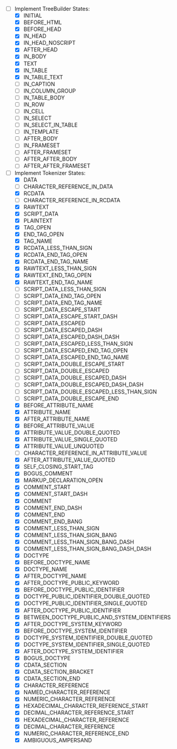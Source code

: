 - [ ] Implement TreeBuilder States:
  - [x] INITIAL
  - [x] BEFORE_HTML
  - [x] BEFORE_HEAD
  - [x] IN_HEAD
  - [x] IN_HEAD_NOSCRIPT
  - [x] AFTER_HEAD
  - [x] IN_BODY
  - [x] TEXT
  - [x] IN_TABLE
  - [x] IN_TABLE_TEXT
  - [ ] IN_CAPTION
  - [ ] IN_COLUMN_GROUP
  - [ ] IN_TABLE_BODY
  - [ ] IN_ROW
  - [ ] IN_CELL
  - [ ] IN_SELECT
  - [ ] IN_SELECT_IN_TABLE
  - [ ] IN_TEMPLATE
  - [ ] AFTER_BODY
  - [ ] IN_FRAMESET
  - [ ] AFTER_FRAMESET
  - [ ] AFTER_AFTER_BODY
  - [ ] AFTER_AFTER_FRAMESET
- [ ] Implement Tokenizer States:
  - [x] DATA
  - [ ] CHARACTER_REFERENCE_IN_DATA
  - [x] RCDATA
  - [ ] CHARACTER_REFERENCE_IN_RCDATA
  - [x] RAWTEXT
  - [x] SCRIPT_DATA
  - [x] PLAINTEXT
  - [x] TAG_OPEN
  - [x] END_TAG_OPEN
  - [x] TAG_NAME
  - [x] RCDATA_LESS_THAN_SIGN
  - [x] RCDATA_END_TAG_OPEN
  - [x] RCDATA_END_TAG_NAME
  - [x] RAWTEXT_LESS_THAN_SIGN
  - [x] RAWTEXT_END_TAG_OPEN
  - [x] RAWTEXT_END_TAG_NAME
  - [ ] SCRIPT_DATA_LESS_THAN_SIGN
  - [ ] SCRIPT_DATA_END_TAG_OPEN
  - [ ] SCRIPT_DATA_END_TAG_NAME
  - [ ] SCRIPT_DATA_ESCAPE_START
  - [ ] SCRIPT_DATA_ESCAPE_START_DASH
  - [ ] SCRIPT_DATA_ESCAPED
  - [ ] SCRIPT_DATA_ESCAPED_DASH
  - [ ] SCRIPT_DATA_ESCAPED_DASH_DASH
  - [ ] SCRIPT_DATA_ESCAPED_LESS_THAN_SIGN
  - [ ] SCRIPT_DATA_ESCAPED_END_TAG_OPEN
  - [ ] SCRIPT_DATA_ESCAPED_END_TAG_NAME
  - [ ] SCRIPT_DATA_DOUBLE_ESCAPE_START
  - [ ] SCRIPT_DATA_DOUBLE_ESCAPED
  - [ ] SCRIPT_DATA_DOUBLE_ESCAPED_DASH
  - [ ] SCRIPT_DATA_DOUBLE_ESCAPED_DASH_DASH
  - [ ] SCRIPT_DATA_DOUBLE_ESCAPED_LESS_THAN_SIGN
  - [ ] SCRIPT_DATA_DOUBLE_ESCAPE_END
  - [x] BEFORE_ATTRIBUTE_NAME
  - [x] ATTRIBUTE_NAME
  - [x] AFTER_ATTRIBUTE_NAME
  - [x] BEFORE_ATTRIBUTE_VALUE
  - [x] ATTRIBUTE_VALUE_DOUBLE_QUOTED
  - [x] ATTRIBUTE_VALUE_SINGLE_QUOTED
  - [x] ATTRIBUTE_VALUE_UNQUOTED
  - [ ] CHARACTER_REFERENCE_IN_ATTRIBUTE_VALUE
  - [x] AFTER_ATTRIBUTE_VALUE_QUOTED
  - [x] SELF_CLOSING_START_TAG
  - [x] BOGUS_COMMENT
  - [x] MARKUP_DECLARATION_OPEN
  - [x] COMMENT_START
  - [x] COMMENT_START_DASH
  - [x] COMMENT
  - [x] COMMENT_END_DASH
  - [x] COMMENT_END
  - [x] COMMENT_END_BANG
  - [x] COMMENT_LESS_THAN_SIGN
  - [x] COMMENT_LESS_THAN_SIGN_BANG
  - [x] COMMENT_LESS_THAN_SIGN_BANG_DASH
  - [x] COMMENT_LESS_THAN_SIGN_BANG_DASH_DASH
  - [x] DOCTYPE
  - [x] BEFORE_DOCTYPE_NAME
  - [x] DOCTYPE_NAME
  - [x] AFTER_DOCTYPE_NAME
  - [x] AFTER_DOCTYPE_PUBLIC_KEYWORD
  - [x] BEFORE_DOCTYPE_PUBLIC_IDENTIFIER
  - [x] DOCTYPE_PUBLIC_IDENTIFIER_DOUBLE_QUOTED
  - [x] DOCTYPE_PUBLIC_IDENTIFIER_SINGLE_QUOTED
  - [x] AFTER_DOCTYPE_PUBLIC_IDENTIFIER
  - [x] BETWEEN_DOCTYPE_PUBLIC_AND_SYSTEM_IDENTIFIERS
  - [x] AFTER_DOCTYPE_SYSTEM_KEYWORD
  - [x] BEFORE_DOCTYPE_SYSTEM_IDENTIFIER
  - [x] DOCTYPE_SYSTEM_IDENTIFIER_DOUBLE_QUOTED
  - [x] DOCTYPE_SYSTEM_IDENTIFIER_SINGLE_QUOTED
  - [x] AFTER_DOCTYPE_SYSTEM_IDENTIFIER
  - [x] BOGUS_DOCTYPE
  - [x] CDATA_SECTION
  - [x] CDATA_SECTION_BRACKET
  - [x] CDATA_SECTION_END
  - [x] CHARACTER_REFERENCE
  - [x] NAMED_CHARACTER_REFERENCE
  - [x] NUMERIC_CHARACTER_REFERENCE
  - [x] HEXADECIMAL_CHARACTER_REFERENCE_START
  - [x] DECIMAL_CHARACTER_REFERENCE_START
  - [x] HEXADECIMAL_CHARACTER_REFERENCE
  - [x] DECIMAL_CHARACTER_REFERENCE
  - [x] NUMERIC_CHARACTER_REFERENCE_END
  - [x] AMBIGUOUS_AMPERSAND
